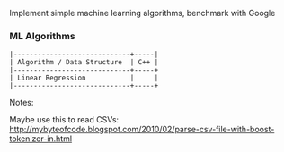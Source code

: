 Implement simple machine learning algorithms, benchmark with Google  

### ML Algorithms
```
|-----------------------------+-----|
| Algorithm / Data Structure  | C++ |
|-----------------------------+-----+
| Linear Regression           |     |
|-----------------------------+-----+
```

Notes:

Maybe use this to read CSVs: http://mybyteofcode.blogspot.com/2010/02/parse-csv-file-with-boost-tokenizer-in.html
